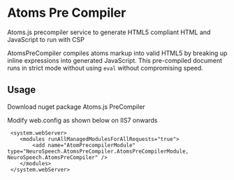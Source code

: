 # Atoms Pre Compiler
Atoms.js precompiler service to generate HTML5 compliant HTML and JavaScript to run with CSP

AtomsPreCompiler compiles atoms markup into valid HTML5 by breaking up inline expressions into
generated JavaScript. This pre-compiled document runs in strict mode without using `eval` without compromising speed.

Usage
-----

Download nuget package Atoms.js PreCompiler

Modify web.config as shown below on IIS7 onwards

	 <system.webServer>
	 	<modules runAllManagedModulesForAllRequests="true">
	 		<add name="AtomPrecompilerModule" type="NeuroSpeech.AtomsPreCompiler.AtomsPreCompilerModule, NeuroSpeech.AtomsPreCompiler" />
	 	</modules>
	 </system.webServer>


